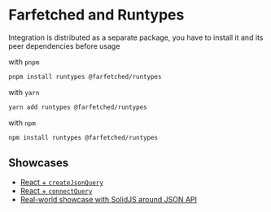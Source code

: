 # Farfetched and Runtypes

Integration is distributed as a separate package, you have to install it and its peer dependencies before usage

with `pnpm`

```sh
pnpm install runtypes @farfetched/runtypes
```

with `yarn`

```sh
yarn add runtypes @farfetched/runtypes
```

with `npm`

```sh
npm install runtypes @farfetched/runtypes
```

## Showcases

- [React + `createJsonQuery`](https://github.com/igorkamyshev/farfetched/tree/master/apps/showcase/react-create-json-query/)
- [React + `connectQuery`](https://github.com/igorkamyshev/farfetched/tree/master/apps/showcase/react-connect-query/)
- [Real-world showcase with SolidJS around JSON API](https://github.com/igorkamyshev/farfetched/tree/master/apps/showcase/solid-real-world-rick-morty/)
